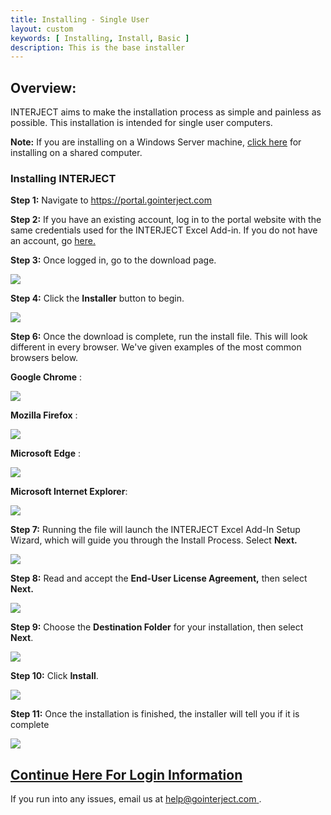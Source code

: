 ```yaml
---
title: Installing - Single User
layout: custom
keywords: [ Installing, Install, Basic ]
description: This is the base installer
---
```


##  **Overview:**

INTERJECT aims to make the installation process as simple and painless as possible. This installation is intended for single user computers. 

**Note:** If you are installing on a Windows Server machine, [click here](/wAbout/SharedComputer.html) for installing on a shared computer.

###  Installing INTERJECT 

**Step 1:** Navigate to  <a target="blank" href="https://portal.gointerject.com/login.html">https://portal.gointerject.com</a>

**Step 2:** If you have an existing account, log in to the portal website with the same credentials used for the INTERJECT Excel Add-in. If you do not have an account, go [ here. ](https://portal.gointerject.com/invite.html?mode=create)

**Step 3:** Once logged in, go to the download page. 

![](/images/SingleUser/02.jpg)
<br>

**Step 4:** Click the **Installer** button to begin. 

![](/images/SingleUser/03.png)
<br>

**Step 6:** Once the download is complete, run the install file. This will look different in every browser. We've given examples of the most common browsers below. 

**Google Chrome** : 

![](/images/SingleUser/04.png)
<br>

**Mozilla Firefox** : 

![](/images/SingleUser/05.png)
<br>

**Microsoft** **Edge** : 

![](/images/SingleUser/07.PNG)
<br>
  
**Microsoft Internet Explorer**: 

![](/images/SingleUser/08.png)
<br>

**Step 7:** Running the file will launch the INTERJECT Excel Add-In Setup Wizard, which will guide you through the Install Process. Select **Next.**

![](/images/SingleUser/09.png)
<br>

**Step 8:** Read and accept the **End-User License Agreement,** then select **Next.**

![](/images/SingleUser/10.png)
<br>

**Step 9:** Choose the **Destination Folder** for your installation, then select **Next**. 

![](/images/SingleUser/11.png)
<br>

**Step 10:** Click **Install**. 

![](/images/SingleUser/12.png)
<br>

**Step 11:** Once the installation is finished, the installer will tell you if it is complete 

![](/images/SingleUser/13.jpg)

<a href="https://docs.gointerject.com/wAbout/Logging-In.html#before-using-interject-heres-how-to-login"><h2>Continue Here For Login Information</h2></a>

If you run into any issues, email us at [ help@gointerject.com ](mailto:help@gointerject.com). 
